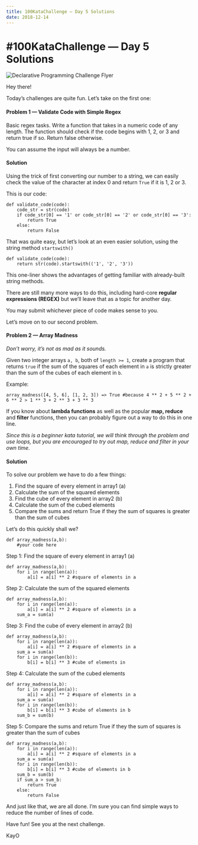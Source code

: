 ```yaml
---
title: 100KataChallenge — Day 5 Solutions
date: 2018-12-14
---
```


# \#100KataChallenge — Day 5 Solutions

![Declarative Programming Challenge Flyer](https://miro.medium.com/max/1100/0*y2nro5tmOphWECO8.png)

Hey there!

Today’s challenges are quite fun. Let’s take on the first one:

#### Problem 1 — Validate Code with Simple Regex
Basic regex tasks. Write a function that takes in a numeric code of any length. The function should
check if the code begins with 1, 2, or 3 and return true if so. Return false otherwise.

You can assume the input will always be a number.

#### Solution
Using the trick of first converting our number to a string, we can easily check the value of the character at index 0 and return `True` if it is 1, 2 or 3.

This is our code:
```
def validate_code(code):
    code_str = str(code)
    if code_str[0] == '1' or code_str[0] == '2' or code_str[0] == '3':
        return True
    else:
        return False
```

That was quite easy, but let’s look at an even easier solution, using the string method `startswith()`
```
def validate_code(code):
    return str(code).startswith(('1', '2', '3'))
```

This one-liner shows the advantages of getting familiar with already-built string methods.

There are still many more ways to do this, including hard-core **regular expressions (REGEX)** but we’ll leave that as a topic for another day.

You may submit whichever piece of code makes sense to you.

Let’s move on to our second problem.

#### Problem 2 — Array Madness
_Don’t worry, it’s not as mad as it sounds._

Given two integer arrays `a, b`, both of `length >= 1`, create a program that returns `true` if the sum of the squares of each element in `a` is strictly greater than the sum of the cubes of each element in `b`.

Example:
```
array_madness([4, 5, 6], [1, 2, 3]) => True #because 4 ** 2 + 5 ** 2 + 6 ** 2 > 1 ** 3 + 2 ** 3 + 3 ** 3
```

If you know about **lambda functions** as well as the popular **map, reduce** and **filter** functions, then you can probably figure out a way to do this in one line.

_Since this is a beginner kata tutorial, we will think through the problem and use loops, but you are encouraged to try out map, reduce and filter in your own time._

#### Solution
To solve our problem we have to do a few things:

1. Find the square of every element in array1 (a)
2. Calculate the sum of the squared elements
3. Find the cube of every element in array2 (b)
4. Calculate the sum of the cubed elements
5. Compare the sums and return True if they the sum of squares is greater than the sum of cubes

Let’s do this quickly shall we?
```
def array_madness(a,b):
    #your code here
```

Step 1: Find the square of every element in array1 (a)
```
def array_madness(a,b):
    for i in range(len(a)):
        a[i] = a[i] ** 2 #square of elements in a
```

Step 2: Calculate the sum of the squared elements
```
def array_madness(a,b):
    for i in range(len(a)):
        a[i] = a[i] ** 2 #square of elements in a
    sum_a = sum(a)
```

Step 3: Find the cube of every element in array2 (b)
```
def array_madness(a,b):
    for i in range(len(a)):
        a[i] = a[i] ** 2 #square of elements in a
    sum_a = sum(a)
    for i in range(len(b)):
        b[i] = b[i] ** 3 #cube of elements in 
```

Step 4: Calculate the sum of the cubed elements
```
def array_madness(a,b):
    for i in range(len(a)):
        a[i] = a[i] ** 2 #square of elements in a
    sum_a = sum(a)
    for i in range(len(b)):
        b[i] = b[i] ** 3 #cube of elements in b
    sum_b = sum(b)
```

Step 5: Compare the sums and return True if they the sum of squares is greater than the sum of cubes
```
def array_madness(a,b):
    for i in range(len(a)):
        a[i] = a[i] ** 2 #square of elements in a
    sum_a = sum(a)
    for i in range(len(b)):
        b[i] = b[i] ** 3 #cube of elements in b
    sum_b = sum(b)
    if sum_a > sum_b:
        return True
    else:
        return False
```

And just like that, we are all done. I’m sure you can find simple ways to reduce the number of lines of code.

Have fun! See you at the next challenge.

KayO